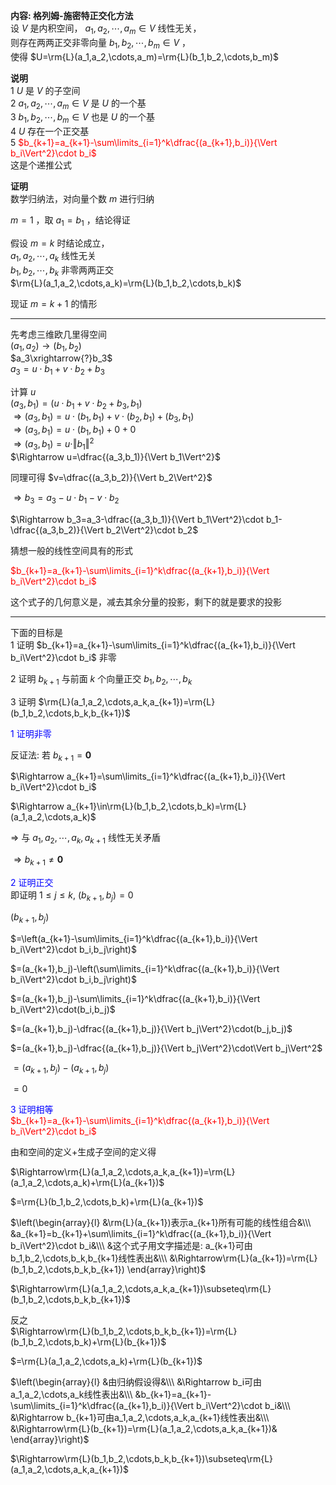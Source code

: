 **内容: 格列姆-施密特正交化方法**  
设 $V$ 是内积空间， $a_1,a_2,\cdots,a_m\in V$ 线性无关，  
则存在两两正交非零向量 $b_1,b_2,\cdots,b_m\in V$ ，  
使得 $U=\rm{L}(a_1,a_2,\cdots,a_m)=\rm{L}(b_1,b_2,\cdots,b_m)$  
  
**说明**  
1  $U$ 是 $V$ 的子空间  
2  $a_1,a_2,\cdots,a_m\in V$ 是 $U$ 的一个基  
3  $b_1,b_2,\cdots,b_m\in V$ 也是 $U$ 的一个基  
4  $U$ 存在一个正交基  
5 <font color=red> $b_{k+1}=a_{k+1}-\sum\limits_{i=1}^k\dfrac{(a_{k+1},b_i)}{\Vert b_i\Vert^2}\cdot b_i$ </font>  
这是个递推公式  
  
**证明**  
数学归纳法，对向量个数 $m$ 进行归纳  
  
 $m=1$ ，取 $a_1=b_1$ ，结论得证  
  
假设 $m=k$ 时结论成立，  
 $a_1,a_2,\cdots,a_k$ 线性无关  
 $b_1,b_2,\cdots,b_k$ 非零两两正交  
 $\rm{L}(a_1,a_2,\cdots,a_k)=\rm{L}(b_1,b_2,\cdots,b_k)$  
  
现证 $m=k+1$ 的情形  
  
---  
  
先考虑三维欧几里得空间  
 $(a_1,a_2)\longrightarrow(b_1,b_2)$  
 $a_3\xrightarrow{?}b_3$  
 $a_3=u\cdot b_1+v\cdot b_2+b_3$  
  
计算 $u$  
 $(a_3,b_1)=(u\cdot b_1+v\cdot b_2+b_3,b_1)$  
 $\Rightarrow(a_3,b_1)=u\cdot(b_1,b_1)+v\cdot(b_2,b_1)+(b_3,b_1)$  
 $\Rightarrow(a_3,b_1)=u\cdot(b_1,b_1)+0+0$  
 $\Rightarrow(a_3,b_1)=u\cdot\Vert b_1\Vert^2$  
 $\Rightarrow u=\dfrac{(a_3,b_1)}{\Vert b_1\Vert^2}$  
  
同理可得  $v=\dfrac{(a_3,b_2)}{\Vert b_2\Vert^2}$  
  
 $\Rightarrow b_3=a_3-u\cdot b_1-v\cdot b_2$  
  
 $\Rightarrow b_3=a_3-\dfrac{(a_3,b_1)}{\Vert b_1\Vert^2}\cdot b_1-\dfrac{(a_3,b_2)}{\Vert b_2\Vert^2}\cdot b_2$  
  
猜想一般的线性空间具有的形式  
  
<font color=red> $b_{k+1}=a_{k+1}-\sum\limits_{i=1}^k\dfrac{(a_{k+1},b_i)}{\Vert b_i\Vert^2}\cdot b_i$ </font>  
  
这个式子的几何意义是，减去其余分量的投影，剩下的就是要求的投影  
  
---  
  
下面的目标是  
1 证明  $b_{k+1}=a_{k+1}-\sum\limits_{i=1}^k\dfrac{(a_{k+1},b_i)}{\Vert b_i\Vert^2}\cdot b_i$ 非零  
  
2 证明  $b_{k+1}$ 与前面 $k$ 个向量正交 $b_1,b_2,\cdots,b_k$  
  
3 证明  $\rm{L}(a_1,a_2,\cdots,a_k,a_{k+1})=\rm{L}(b_1,b_2,\cdots,b_k,b_{k+1})$  
  
<font color=blue>1 证明非零</font>  
  
反证法: 若 $b_{k+1}=\mathbf0$  
  
 $\Rightarrow a_{k+1}=\sum\limits_{i=1}^k\dfrac{(a_{k+1},b_i)}{\Vert b_i\Vert^2}\cdot b_i$  
  
 $\Rightarrow a_{k+1}\in\rm{L}(b_1,b_2,\cdots,b_k)=\rm{L}(a_1,a_2,\cdots,a_k)$  
  
 $\Rightarrow$ 与 $a_1,a_2,\cdots,a_k,a_{k+1}$ 线性无关矛盾  
  
 $\Rightarrow b_{k+1}\neq\mathbf0$  
  
<font color=blue>2 证明正交</font>  
即证明  $1\le j\le k,\ (b_{k+1},b_j)=0$  
  
 $(b_{k+1},b_j)$  
  
 $=\left(a_{k+1}-\sum\limits_{i=1}^k\dfrac{(a_{k+1},b_i)}{\Vert b_i\Vert^2}\cdot b_i,b_j\right)$  
  
 $=(a_{k+1},b_j)-\left(\sum\limits_{i=1}^k\dfrac{(a_{k+1},b_i)}{\Vert b_i\Vert^2}\cdot b_i,b_j\right)$  
  
 $=(a_{k+1},b_j)-\sum\limits_{i=1}^k\dfrac{(a_{k+1},b_i)}{\Vert b_i\Vert^2}\cdot(b_i,b_j)$  
  
 $=(a_{k+1},b_j)-\dfrac{(a_{k+1},b_j)}{\Vert b_j\Vert^2}\cdot(b_j,b_j)$  
  
 $=(a_{k+1},b_j)-\dfrac{(a_{k+1},b_j)}{\Vert b_j\Vert^2}\cdot\Vert b_j\Vert^2$  
  
 $=(a_{k+1},b_j)-(a_{k+1},b_j)$  
  
 $=0$  
  
<font color=blue>3 证明相等</font>  
<font color=red> $b_{k+1}=a_{k+1}-\sum\limits_{i=1}^k\dfrac{(a_{k+1},b_i)}{\Vert b_i\Vert^2}\cdot b_i$ </font>  
  
由和空间的定义+生成子空间的定义得  
  
 $\Rightarrow\rm{L}(a_1,a_2,\cdots,a_k,a_{k+1})=\rm{L}(a_1,a_2,\cdots,a_k)+\rm{L}(a_{k+1})$  
  
 $=\rm{L}(b_1,b_2,\cdots,b_k)+\rm{L}(a_{k+1})$  
  
 $\left(\begin{array}{l}  
&\rm{L}(a_{k+1})表示a_{k+1}所有可能的线性组合&\\\  
&a_{k+1}=b_{k+1}+\sum\limits_{i=1}^k\dfrac{(a_{k+1},b_i)}{\Vert b_i\Vert^2}\cdot b_i&\\\  
&这个式子用文字描述是: a_{k+1}可由b_1,b_2,\cdots,b_k,b_{k+1}线性表出&\\\  
&\Rightarrow\rm{L}(a_{k+1})=\rm{L}(b_1,b_2,\cdots,b_k,b_{k+1})  
\end{array}\right)$  
  
 $\Rightarrow\rm{L}(a_1,a_2,\cdots,a_k,a_{k+1})\subseteq\rm{L}(b_1,b_2,\cdots,b_k,b_{k+1})$  
  
反之  
 $\Rightarrow\rm{L}(b_1,b_2,\cdots,b_k,b_{k+1})=\rm{L}(b_1,b_2,\cdots,b_k)+\rm{L}(b_{k+1})$  
  
 $=\rm{L}(a_1,a_2,\cdots,a_k)+\rm{L}(b_{k+1})$  
  
 $\left(\begin{array}{l}  
&由归纳假设得&\\\  
&\Rightarrow b_i可由a_1,a_2,\cdots,a_k线性表出&\\\  
&b_{k+1}=a_{k+1}-\sum\limits_{i=1}^k\dfrac{(a_{k+1},b_i)}{\Vert b_i\Vert^2}\cdot b_i&\\\  
&\Rightarrow b_{k+1}可由a_1,a_2,\cdots,a_k,a_{k+1}线性表出&\\\  
&\Rightarrow\rm{L}(b_{k+1})=\rm{L}(a_1,a_2,\cdots,a_k,a_{k+1})&  
\end{array}\right)$  
  
 $\Rightarrow\rm{L}(b_1,b_2,\cdots,b_k,b_{k+1})\subseteq\rm{L}(a_1,a_2,\cdots,a_k,a_{k+1})$  
